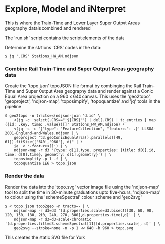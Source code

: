 # Explore, Model and iNterpret

  This is where the Train-Time and Lower Layer Super Output Areas geography datais combined and rendered  

  The 'run.sh' script contains the script elements of the data  

  Determine the stations 'CRS' codes in the data:

```
$ jq '.CRS' Stations_HW_AM.ndjson
```

### Combine Rail Train-Time and Super Output Areas geography data  

   Create the 'topo.json' topoJSON file format by combinging the Rail Train-Time and Super Output Area geography data and render against a Conic Equal Area projection on a 960 x 640 canvas. This uses the 'geo2topo', 'geoproject', 'ndjson-map', 'toposimplify', 'topoquantize' and 'jq' tools in the pipeline

```
$ geo2topo -n tracts=<(ndjson-join 'd.id' \
    <(jq -c 'select(.CRS=="'${CRS}'") | del(.CRS) | to_entries | map ({id: .key, time: .value})[]' Stations_HW_AM.ndjson) \
    <(jq -s -c '{"type": "FeatureCollection", "features": .}' LLSOA-2001-England-and-Wales.ndjson | \
    geoproject "d3.geoConicEqualArea().parallels([49, 61]).fitSize(['640','960'], d)" | \
    jq -c '.features[]') | \
    ndjson-map -r d3 '{type: d[1].type, properties: {title: d[0].id, time: d[0].time}, geometry: d[1].geometry}') | \
    toposimplify -p 1 -f | \
    topoquantize 1E6 > topo.json
```

### Render the data  

   Render the data into the 'topo.svg' vector image file using the 'ndjson-map' tool to split the time in 30-minute graduations upto five-hours, 'ndjson-map' to colour using the 'schemeSpectral' colour scheme and 'geo2svg'   

```
$ < topo.json topo2geo -n tracts=- | \
    ndjson-map -r d3=d3 '(d.properties.scale=d3.bisect([30, 60, 90, 120, 150, 180, 210, 240, 270, 300],d.properties.time),d)' | \
    ndjson-map -r d3=d3-scale-chromatic '(d.properties.fill=d3.schemeSpectral[11][d.properties.scale], d)' | \
    geo2svg --stroke=none -n -p 1 -w 640 -h 960 > topo.svg  
```

   This creates the static SVG file for York
